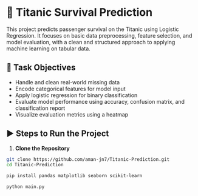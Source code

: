 # 🚢 Titanic Survival Prediction

This project predicts passenger survival on the Titanic using Logistic Regression. It focuses on basic data preprocessing, feature selection, and model evaluation, with a clean and structured approach to applying machine learning on tabular data.

## 🎯 Task Objectives

- Handle and clean real-world missing data
- Encode categorical features for model input
- Apply logistic regression for binary classification
- Evaluate model performance using accuracy, confusion matrix, and classification report
- Visualize evaluation metrics using a heatmap

## ▶️ Steps to Run the Project

1. **Clone the Repository**
```bash
git clone https://github.com/aman-jn7/Titanic-Prediction.git
cd Titanic-Prediction
```
```bash
pip install pandas matplotlib seaborn scikit-learn
```
```bash
python main.py
